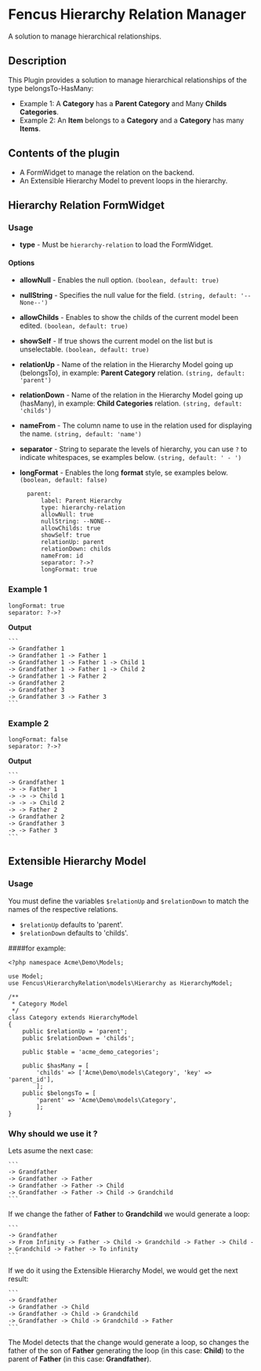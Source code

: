 # Fencus Hierarchy Relation Manager

A solution to manage hierarchical relationships.

## Description

This Plugin provides a solution to manage hierarchical relationships of the type belongsTo-HasMany:
* Example 1: A **Category** has a **Parent Category** and Many **Childs Categories**.
* Example 2: An **Item** belongs to a **Category** and a **Category** has many **Items**.

## Contents of the plugin

* A FormWidget to manage the relation on the backend.
* An Extensible Hierarchy Model to prevent loops in the hierarchy.

## Hierarchy Relation FormWidget

### Usage
* **type** - Must be `hierarchy-relation` to load the FormWidget.

#### Options
* **allowNull** - Enables the null option. `(boolean, default: true)`
* **nullString** - Specifies the null value for the field. `(string, default: '--None--')`
* **allowChilds** - Enables to show the childs of the current model been edited. `(boolean, default: true)`
* **showSelf** - If true shows the current model on the list but is unselectable. `(boolean, default: true)`
* **relationUp** - Name of the relation in the Hierarchy Model going up (belongsTo), in example: **Parent Category** relation. `(string, default: 'parent')`
* **relationDown** - Name of the relation in the Hierarchy Model going up (hasMany), in example: **Child Categories** relation. `(string, default: 'childs')`
* **nameFrom** - The column name to use in the relation used for displaying the name. `(string, default: 'name')`
* **separator** - String to separate the levels of hierarchy, you can use `?` to indicate whitespaces, se examples below. `(string, default: ' - ')`
* **longFormat** - Enables the long **format** style, se examples below. `(boolean, default: false)`

        parent:
            label: Parent Hierarchy
            type: hierarchy-relation
            allowNull: true
            nullString: --NONE--
            allowChilds: true
            showSelf: true
            relationUp: parent
            relationDown: childs
            nameFrom: id
            separator: ?->?
            longFormat: true

### Example 1

	longFormat: true
	separator: ?->?
**Output**

	```
	-> Grandfather 1
	-> Grandfather 1 -> Father 1
	-> Grandfather 1 -> Father 1 -> Child 1
	-> Grandfather 1 -> Father 1 -> Child 2
	-> Grandfather 1 -> Father 2
	-> Grandfather 2
	-> Grandfather 3
	-> Grandfather 3 -> Father 3
	```
	
### Example 2

	longFormat: false
	separator: ?->?
**Output**

	```
	-> Grandfather 1
	-> -> Father 1
	-> -> -> Child 1
	-> -> -> Child 2
	-> -> Father 2
	-> Grandfather 2
	-> Grandfather 3
	-> -> Father 3
	```

## Extensible Hierarchy Model

### Usage
You must define the variables `$relationUp` and `$relationDown` to match the names of the respective relations.
* `$relationUp` defaults to 'parent'.
* `$relationDown` defaults to 'childs'.

####for example:

	<?php namespace Acme\Demo\Models;
	
	use Model;
	use Fencus\HierarchyRelation\models\Hierarchy as HierarchyModel;
	
	/**
	 * Category Model
	 */
	class Category extends HierarchyModel
	{
		public $relationUp = 'parent';
		public $relationDown = 'childs';
		
		public $table = 'acme_demo_categories';
		
		public $hasMany = [
    		'childs' => ['Acme\Demo\models\Category', 'key' => 'parent_id'],
    		];
    	public $belongsTo = [
    		'parent' => 'Acme\Demo\models\Category',
    		];
	}
	
### Why should we use it ?
Lets asume the next case:

	```
	-> Grandfather
	-> Grandfather -> Father
	-> Grandfather -> Father -> Child
	-> Grandfather -> Father -> Child -> Grandchild
	```

If we change the father of **Father** to **Grandchild** we would generate a loop:

	```
	-> Grandfather
	-> From Infinity -> Father -> Child -> Grandchild -> Father -> Child -> Grandchild -> Father -> To infinity
	```

If we do it using the Extensible Hierarchy Model, we would get the next result:

	```
	-> Grandfather
	-> Grandfather -> Child
	-> Grandfather -> Child -> Grandchild
	-> Grandfather -> Child -> Grandchild -> Father
	```

The Model detects that the change would generate a loop, so changes the father of the son of **Father** generating the loop (in this case: **Child**)  to the parent of **Father** (in this case: **Grandfather**).
